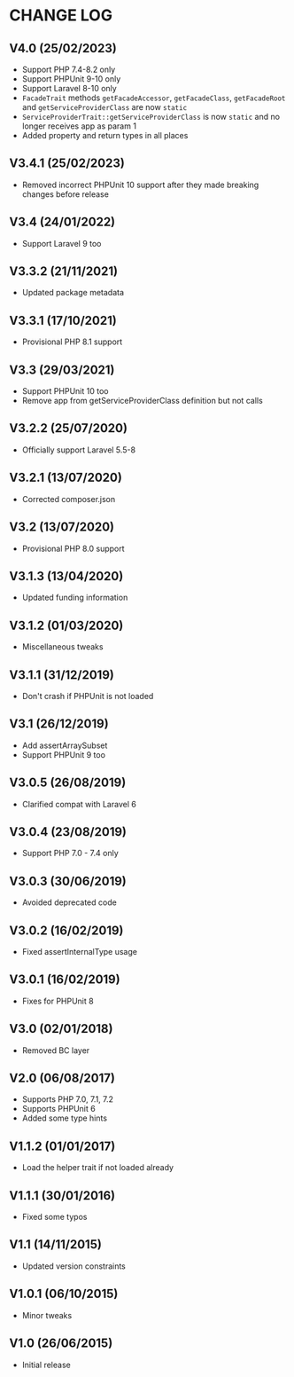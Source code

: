 CHANGE LOG
==========


## V4.0 (25/02/2023)

* Support PHP 7.4-8.2 only
* Support PHPUnit 9-10 only
* Support Laravel 8-10 only
* `FacadeTrait` methods `getFacadeAccessor`, `getFacadeClass`, `getFacadeRoot` and `getServiceProviderClass` are now `static`
* `ServiceProviderTrait::getServiceProviderClass` is now `static` and no longer receives app as param 1
* Added property and return types in all places


## V3.4.1 (25/02/2023)

* Removed incorrect PHPUnit 10 support after they made breaking changes before release


## V3.4 (24/01/2022)

* Support Laravel 9 too


## V3.3.2 (21/11/2021)

* Updated package metadata


## V3.3.1 (17/10/2021)

* Provisional PHP 8.1 support


## V3.3 (29/03/2021)

* Support PHPUnit 10 too
* Remove app from getServiceProviderClass definition but not calls


## V3.2.2 (25/07/2020)

* Officially support Laravel 5.5-8


## V3.2.1 (13/07/2020)

* Corrected composer.json


## V3.2 (13/07/2020)

* Provisional PHP 8.0 support


## V3.1.3 (13/04/2020)

* Updated funding information


## V3.1.2 (01/03/2020)

* Miscellaneous tweaks


## V3.1.1 (31/12/2019)

* Don't crash if PHPUnit is not loaded


## V3.1 (26/12/2019)

* Add assertArraySubset
* Support PHPUnit 9 too


## V3.0.5 (26/08/2019)

* Clarified compat with Laravel 6


## V3.0.4 (23/08/2019)

* Support PHP 7.0 - 7.4 only


## V3.0.3 (30/06/2019)

* Avoided deprecated code


## V3.0.2 (16/02/2019)

*  Fixed assertInternalType usage


## V3.0.1 (16/02/2019)

* Fixes for PHPUnit 8


## V3.0 (02/01/2018)

* Removed BC layer


## V2.0 (06/08/2017)

* Supports PHP 7.0, 7.1, 7.2
* Supports PHPUnit 6
* Added some type hints


## V1.1.2 (01/01/2017)

* Load the helper trait if not loaded already


## V1.1.1 (30/01/2016)

* Fixed some typos


## V1.1 (14/11/2015)

* Updated version constraints


## V1.0.1 (06/10/2015)

* Minor tweaks


## V1.0 (26/06/2015)

* Initial release
